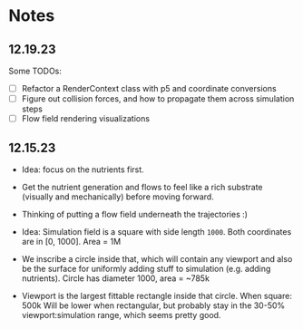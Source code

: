 # Notes

## 12.19.23

Some TODOs:

- [ ] Refactor a RenderContext class with p5 and coordinate conversions
- [ ] Figure out collision forces, and how to propagate them across simulation steps
- [ ] Flow field rendering visualizations

## 12.15.23

- Idea: focus on the nutrients first.
- Get the nutrient generation and flows to feel like a rich substrate (visually and mechanically) before moving forward.
- Thinking of putting a flow field underneath the trajectories :)

- Idea: Simulation field is a square with side length `1000`. Both coordinates are in [0, 1000]. Area = 1M
- We inscribe a circle inside that, which will contain any viewport and also be the surface for uniformly adding stuff to simulation (e.g. adding nutrients).
  Circle has diameter 1000, area = ~785k
- Viewport is the largest fittable rectangle inside that circle.
  When square: 500k
  Will be lower when rectangular, but probably stay in the 30-50% viewport:simulation range, which seems pretty good.
